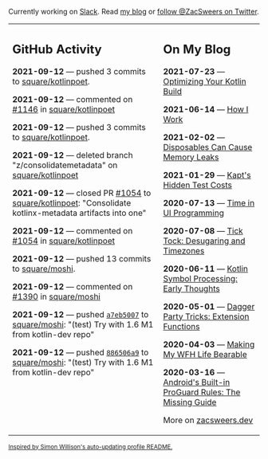 Currently working on [Slack](https://slack.com/). Read [my blog](https://zacsweers.dev/) or [follow @ZacSweers on Twitter](https://twitter.com/ZacSweers).

<table><tr><td valign="top" width="60%">

## GitHub Activity
<!-- githubActivity starts -->
**2021-09-12** — pushed 3 commits to [square/kotlinpoet](https://api.github.com/repos/square/kotlinpoet).

**2021-09-12** — commented on [#1146](https://github.com/square/kotlinpoet/pull/1146#issuecomment-917809562) in [square/kotlinpoet](https://api.github.com/repos/square/kotlinpoet)

**2021-09-12** — pushed 3 commits to [square/kotlinpoet](https://api.github.com/repos/square/kotlinpoet).

**2021-09-12** — deleted branch "z/consolidatemetadata" on [square/kotlinpoet](https://api.github.com/repos/square/kotlinpoet)

**2021-09-12** — closed PR [#1054](https://api.github.com/repos/square/kotlinpoet/pulls/1054) to [square/kotlinpoet](https://api.github.com/repos/square/kotlinpoet): "Consolidate kotlinx-metadata artifacts into one"

**2021-09-12** — commented on [#1054](https://github.com/square/kotlinpoet/pull/1054#issuecomment-917806805) in [square/kotlinpoet](https://api.github.com/repos/square/kotlinpoet)

**2021-09-12** — pushed 13 commits to [square/moshi](https://api.github.com/repos/square/moshi).

**2021-09-12** — commented on [#1390](https://github.com/square/moshi/pull/1390#issuecomment-917791134) in [square/moshi](https://api.github.com/repos/square/moshi)

**2021-09-12** — pushed [`a7eb5007`](https://github.com/square/moshi/commit/a7eb5007c539908137103bd27a2afa1bc0f1b7a8) to [square/moshi](https://api.github.com/repos/square/moshi): "(test) Try with 1.6 M1 from kotlin-dev repo"

**2021-09-12** — pushed [`886506a9`](https://github.com/square/moshi/commit/886506a9b93f00f6fce6b25c1f5a1ea90bac73ee) to [square/moshi](https://api.github.com/repos/square/moshi): "(test) Try with 1.6 M1 from kotlin-dev repo"
<!-- githubActivity ends -->
</td><td valign="top" width="40%">

## On My Blog
<!-- blog starts -->
**2021-07-23** — [Optimizing Your Kotlin Build](https://www.zacsweers.dev/optimizing-your-kotlin-build/)

**2021-06-14** — [How I Work](https://www.zacsweers.dev/how-i-work/)

**2021-02-02** — [Disposables Can Cause Memory Leaks](https://www.zacsweers.dev/disposables-can-cause-memory-leaks/)

**2021-01-29** — [Kapt's Hidden Test Costs](https://www.zacsweers.dev/kapts-hidden-test-costs/)

**2020-07-13** — [Time in UI Programming](https://www.zacsweers.dev/time-in-ui/)

**2020-07-08** — [Tick Tock: Desugaring and Timezones](https://www.zacsweers.dev/ticktock-desugaring-timezones/)

**2020-06-11** — [Kotlin Symbol Processing: Early Thoughts](https://www.zacsweers.dev/kotlin-symbol-processor-early-thoughts/)

**2020-05-01** — [Dagger Party Tricks: Extension Functions](https://www.zacsweers.dev/dagger-party-tricks-extension-functions/)

**2020-04-03** — [Making My WFH Life Bearable](https://www.zacsweers.dev/making-wfh-life-bearable/)

**2020-03-16** — [Android's Built-in ProGuard Rules: The Missing Guide](https://www.zacsweers.dev/android-proguard-rules/)
<!-- blog ends -->
More on [zacsweers.dev](https://zacsweers.dev/)
</td></tr></table>

<sub><a href="https://simonwillison.net/2020/Jul/10/self-updating-profile-readme/">Inspired by Simon Willison's auto-updating profile README.</a></sub>